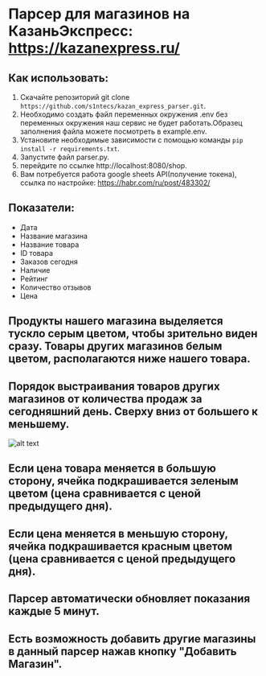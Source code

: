 # Парсер для магазинов на КазаньЭкспресс: https://kazanexpress.ru/

## Как использовать:
1. Скачайте репозиторий git clone ```https://github.com/s1ntecs/kazan_express_parser.git```.
2. Необходимо создать файл переменных окружения .env без переменных окружения наш сервис не будет     работать.Образец заполнения файла можете посмотреть в example.env.
3. Установите необходимые зависимости с помощью команды ```pip install -r requirements.txt```.
3. Запустите файл parser.py.
4. перейдите по ссылке http://localhost:8080/shop.
5. Вам потребуется работа google sheets API(получение токена), ссылка по настройке: https://habr.com/ru/post/483302/

## Показатели:
- Дата
- Название магазина
- Название товара
- ID товара
- Заказов сегодня
- Наличие
- Рейтинг
- Количество отзывов
- Цена

## Продукты нашего магазина выделяется тускло серым цветом, чтобы зрительно виден сразу. Товары других магазинов белым цветом, располагаются ниже нашего товара. 
## Порядок выстраивания товаров других магазинов от количества продаж за сегодняшний день. Сверху вниз от большего к меньшему.

![alt text](https://ic.wampi.ru/2023/04/03/SAIT-kzn.png)

## Если цена товара меняется в большую сторону, ячейка подкрашивается зеленым цветом (цена сравнивается с ценой предыдущего дня).

## Если цена меняется в меньшую сторону, ячейка подкрашивается красным цветом (цена сравнивается с ценой предыдущего дня).

## Парсер автоматически обновляет показания каждые 5 минут.

## Есть возможность добавить другие магазины в данный парсер нажав кнопку "Добавить Магазин".
